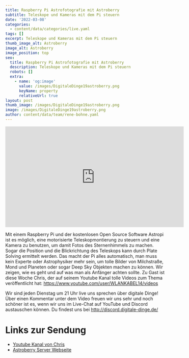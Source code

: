 ```yaml
---
title: Raspberry Pi Astrofotografie mit Astroberry
subtitle: Teleskope und Kameras mit dem Pi steuern
date: '2022-03-08'
categories:
  - content/data/categories/live.yaml
tags: []
excerpt: Teleskope und Kameras mit dem Pi steuern
thumb_image_alt: Astroberry
image_alt: Astroberry
image_position: top
seo:
  title: Raspberry Pi Astrofotografie mit Astroberry
  description: Teleskope und Kameras mit dem Pi steuern
  robots: []
  extra:
    - name: 'og:image'
      value: /images/DigitaleDinge19astroberry.png
      keyName: property
      relativeUrl: true
layout: post
thumb_image: /images/DigitaleDinge19astroberry.png
image: /images/DigitaleDinge19astroberry.png
author: content/data/team/rene-bohne.yaml
---
```

<iframe width="560" height="315"
src="https://www.youtube-nocookie.com/embed/ewe59AG6X1w?modestbranding=1"
frameborder="0" allow="accelerometer; autoplay; encrypted-media;
gyroscope; picture-in-picture" allowfullscreen>\\\</iframe>

Mit einem Raspberry Pi und der kostenlosen Open Source Software Astropi ist es möglich, eine motorisierte Teleskopmontierung zu steuern und eine Kamera zu benutzen, um damit Fotos des Sternenhimmels zu machen. Sogar die Position und die Blickrichtung des Teleskops kann durch Plate Solving ermittelt werden. Das macht der Pi alles automatisch, man muss kein Experte oder Astrophysiker mehr sein, um tolle Bilder von Milchstraße, Mond und Planeten oder sogar Deep Sky Objekten machen zu können. Wir zeigen, wie es geht und auf was man als Anfänger achten sollte.
Zu Gast ist diese Woche Chris, der auf seinem Youtube Kanal tolle Videos zum Thema veröffentlicht hat: https://www.youtube.com/user/WLANKABEL14/videos

Wir sind jeden Dienstag um 21 Uhr live uns sprechen über digitale Dinge! Über einen Kommentar unter dem Video freuen wir uns sehr und noch schöner ist es, wenn wir uns im Live-Chat auf YouTube und Discord austauschen können. Du findest uns bei http://discord.digitale-dinge.de/

# Links zur Sendung

* [Youtube Kanal von Chris](https://www.youtube.com/user/WLANKABEL14/videos/)
* [Astroberry Server Webseite](https://www.astroberry.io/)
